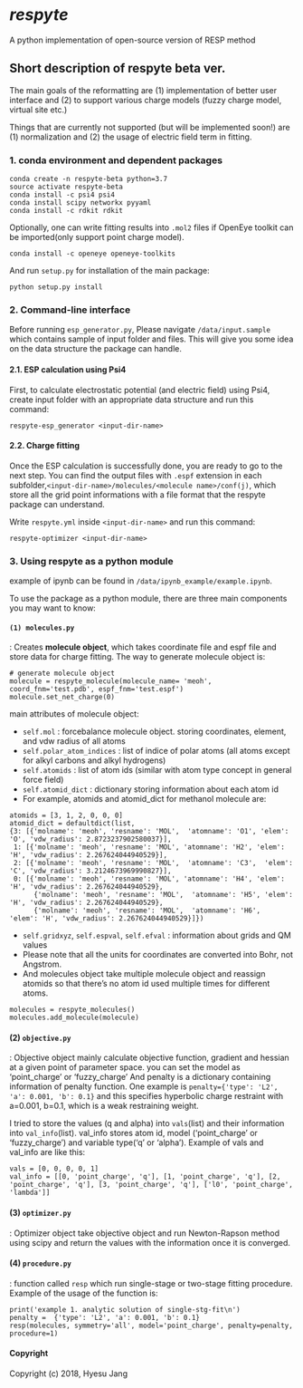 
***respyte***
==============================
A python implementation of open-source version of RESP method

## Short description of respyte beta ver.
The main goals of the reformatting are (1) implementation of better user interface and (2) to support various charge models (fuzzy charge model, virtual site etc.)

Things that are currently not supported (but will be implemented soon!) are (1) normalization and (2) the usage of electric field term in fitting.

### 1. conda environment and dependent packages 

```
conda create -n respyte-beta python=3.7
source activate respyte-beta
conda install -c psi4 psi4 
conda install scipy networkx pyyaml 
conda install -c rdkit rdkit 
```
Optionally, one can write fitting results into `.mol2` files if OpenEye toolkit can be imported(only support point charge model).
```
conda install -c openeye openeye-toolkits
```
And run `setup.py` for installation of the main package:
```
python setup.py install
```

### 2. Command-line interface 
Before running `esp_generator.py`, Please navigate `/data/input.sample` which contains sample of input folder and files. This will give you some idea on the data structure the package can handle.

#### 2.1. ESP calculation using Psi4
First, to calculate electrostatic potential (and electric field) using Psi4, create input folder with an appropriate data structure and run this command:

```
respyte-esp_generator <input-dir-name>
```
#### 2.2. Charge  fitting 

Once the ESP calculation is successfully done, you are ready to go to the next step. You can find the  output  files with `.espf` extension in each subfolder,`<input-dir-name>/molecules/<molecule name>/conf(j)`,  which  store all the grid point informations with a file format that the respyte package can understand.

Write `respyte.yml` inside `<input-dir-name>` and run this command:

```
respyte-optimizer <input-dir-name>
```

### 3. Using respyte as a python module

example of ipynb can  be found in  `/data/ipynb_example/example.ipynb`. 
    
To  use  the package as a python module, there are three main components you may want to know:

#### `(1) molecules.py`
: Creates **molecule object**, which takes coordinate file and espf file and store data for charge fitting. The way to generate molecule object is: 
```
# generate molecule object
molecule = respyte_molecule(molecule_name= 'meoh', coord_fnm='test.pdb', espf_fnm='test.espf')
molecule.set_net_charge(0)
```
main attributes of molecule object: 
- `self.mol` : forcebalance molecule object. storing coordinates, element, and vdw radius of all atoms 
- `self.polar_atom_indices` : list of indice of polar atoms (all atoms except for alkyl carbons and alkyl hydrogens)
- `self.atomids` : list of atom ids (similar with atom type concept in general force field) 
- `self.atomid_dict` : dictionary storing information about each atom id
- For  example, atomids and atomid_dict for methanol molecule are: 
```
atomids = [3, 1, 2, 0, 0, 0]
atomid_dict = defaultdict(list,
{3: [{'molname': 'meoh', 'resname': 'MOL',  'atomname': 'O1', 'elem': 'O', 'vdw_radius': 2.8723237902580037}],
 1: [{'molname': 'meoh', 'resname': 'MOL', 'atomname': 'H2', 'elem': 'H', 'vdw_radius': 2.267624044940529}],
 2: [{'molname': 'meoh', 'resname': 'MOL',  'atomname': 'C3',  'elem': 'C', 'vdw_radius': 3.2124673969990827}],
 0: [{'molname': 'meoh', 'resname': 'MOL', 'atomname': 'H4', 'elem': 'H', 'vdw_radius': 2.267624044940529},
      {'molname': 'meoh', 'resname': 'MOL',  'atomname': 'H5', 'elem': 'H', 'vdw_radius': 2.267624044940529},
      {'molname': 'meoh', 'resname': 'MOL',  'atomname': 'H6',  'elem': 'H', 'vdw_radius': 2.267624044940529}]})
```
- `self.gridxyz`, `self.espval`, `self.efval` : information about grids and QM values
- Please note that all the units for coordinates are converted into Bohr, not Angstrom.
- And molecules object  take multiple molecule object and reassign atomids so that there’s no atom id used multiple times for different atoms. 
```
molecules = respyte_molecules()
molecules.add_molecule(molecule)
```
#### (2) `objective.py`
: Objective object mainly calculate objective function, gradient and hessian at a given point of parameter space. you can set the model as ‘point_charge’  or ‘fuzzy_charge’ And penalty is a dictionary containing  information of penalty function. One example is `penalty={'type': 'L2', 'a': 0.001, 'b': 0.1}` and this specifies hyperbolic charge restraint with a=0.001, b=0.1,  which is a  weak restraining weight. 

I tried to  store the values (q and alpha) into `vals`(list) and their information into `val_info`(list). val_info stores atom id, model (‘point_charge’ or ‘fuzzy_charge’) and variable type(‘q’ or ‘alpha’). Example of vals and val_info are like this: 
```
vals = [0, 0, 0, 0, 1] 
val_info = [[0, 'point_charge', 'q'], [1, 'point_charge', 'q'], [2, 'point_charge', 'q'], [3, 'point_charge', 'q'], ['l0', 'point_charge', 'lambda']]
```
#### (3) `optimizer.py`
: Optimizer object take objective object and run Newton-Rapson method using scipy and return the values with the information once it is converged. 

#### (4) `procedure.py`
: function called `resp` which run single-stage or two-stage fitting  procedure. 
Example of the usage of the  function is:
```
print('example 1. analytic solution of single-stg-fit\n')
penalty =  {'type': 'L2', 'a': 0.001, 'b': 0.1}
resp(molecules, symmetry='all', model='point_charge', penalty=penalty, procedure=1)
```

#### Copyright
    
Copyright (c) 2018, Hyesu Jang

